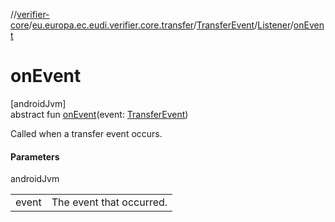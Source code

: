 //[verifier-core](../../../../index.md)/[eu.europa.ec.eudi.verifier.core.transfer](../../index.md)/[TransferEvent](../index.md)/[Listener](index.md)/[onEvent](on-event.md)

# onEvent

[androidJvm]\
abstract fun [onEvent](on-event.md)(event: [TransferEvent](../index.md))

Called when a transfer event occurs.

#### Parameters

androidJvm

| | |
|---|---|
| event | The event that occurred. |
